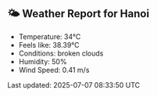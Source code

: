 <!-- WEATHER-START -->
## 🌤 Weather Report for Hanoi

- Temperature: 34°C
- Feels like: 38.39°C
- Conditions: broken clouds
- Humidity: 50%
- Wind Speed: 0.41 m/s

Last updated: 2025-07-07 08:33:50 UTC
<!-- WEATHER-END -->
